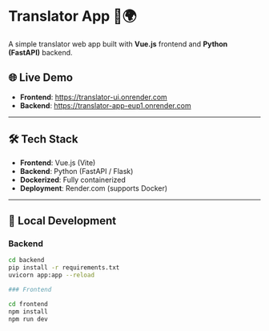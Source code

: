 # Translator App 🧠🌍

A simple translator web app built with **Vue.js** frontend and **Python (FastAPI)** backend.

## 🌐 Live Demo

- **Frontend**: https://translator-ui.onrender.com
- **Backend**:  https://translator-app-eup1.onrender.com

---

## 🛠 Tech Stack

- **Frontend**: Vue.js (Vite)
- **Backend**: Python (FastAPI / Flask)
- **Dockerized**: Fully containerized
- **Deployment**: Render.com (supports Docker)

---

## 🚀 Local Development

### Backend

```bash
cd backend
pip install -r requirements.txt
uvicorn app:app --reload

### Frontend

cd frontend
npm install
npm run dev